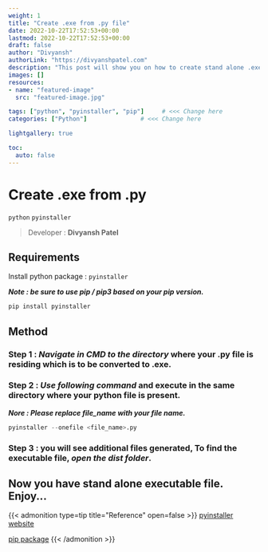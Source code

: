 ```yaml
---
weight: 1
title: "Create .exe from .py file"     
date: 2022-10-22T17:52:53+00:00
lastmod: 2022-10-22T17:52:53+00:00
draft: false                
author: "Divyansh"
authorLink: "https://divyanshpatel.com"
description: "This post will show you on how to create stand alone .exe file from .py file"                  
images: []
resources:
- name: "featured-image"
  src: "featured-image.jpg"

tags: ["python", "pyinstaller", "pip"]     # <<< Change here
categories: ["Python"]               # <<< Change here

lightgallery: true

toc:
  auto: false
---
```


<!--more-->

# Create .exe from .py 
`python` `pyinstaller`

> Developer : __Divyansh Patel__

## Requirements 
Install python package : `pyinstaller`

___Note : be sure to use pip / pip3 based on your pip version.___
``` python
pip install pyinstaller
```

## Method
### Step 1 : ___Navigate in CMD to the directory___ where your .py file is residing which is to be converted to .exe.
### Step 2 : ___Use following command___ and execute in the same directory where your python file is present.
___Nore : Please replace file_name with your file name.___
``` python
pyinstaller --onefile <file_name>.py
```
### Step 3 : you will see additional files generated, To find the executable file, ___open the dist folder___.

Now you have stand alone executable file. Enjoy...
----
{{< admonition type=tip title="Reference" open=false >}}
[pyinstaller website](https://pyinstaller.org/en/stable/) 

[pip package](https://pypi.org/project/pyinstaller/)
{{< /admonition >}}
